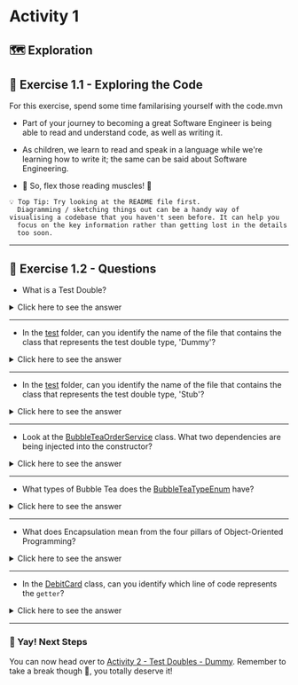 # Activity 1

## 🗺 Exploration

## 🔎 Exercise 1.1 - Exploring the Code

For this exercise, spend some time familarising yourself with the code.mvn 
  
- Part of your journey to becoming a great Software Engineer
  is being able to read and understand code, as well as writing it.
- As children, we learn to read and speak in a language while we're learning how
  to write it; the same can be said about Software Engineering.

- 📖 So, flex those reading muscles! 💪

```
💡 Top Tip: Try looking at the README file first.
  Diagramming / sketching things out can be a handy way of
visualising a codebase that you haven't seen before. It can help you
  focus on the key information rather than getting lost in the details
  too soon.
```
  
---

## 🔎 Exercise 1.2 - Questions

- What is a Test Double?

<details>
<summary>Click here to see the answer</summary>
<pre>

A test double is any kind of pretend object used in place of a real object for testing purposes.

</pre>
</details>

---

- In the [test](../src/test) folder, can you identify the name of the file
  that contains the class that represents the test double type, 'Dummy'?

<details>
<summary>Click here to see the answer</summary>
<pre>

DummySimpleLogger.java

</pre>
</details>

---

- In the [test](../src/test) folder, can you identify the name of the file
  that contains the class that represents the test double type, 'Stub'?

<details>
<summary>Click here to see the answer</summary>
<pre>

RandomStub.java

</pre>
</details>

---

- Look at the [BubbleTeaOrderService](../src/main/java/com/techreturners/bubbleteaordersystem/service/BubbleTeaOrderService.java)
  class. What two dependencies are being injected into the constructor?

<details>
<summary>Click here to see the answer</summary>
<pre>

- An object of type `SimpleLoggerImpl`
- An object of type `BubbleTeaMessenger`

</pre>
</details>

---

- What types of Bubble Tea does the [BubbleTeaTypeEnum](../src/main/java/com/techreturners/bubbleteaordersystem/model/BubbleTeaTypeEnum.java) have?

<details>
<summary>Click here to see the answer</summary>
<pre>

OolongMilkTea 
JasmineMilkTea
MatchaMilkTea
PeachIceTea
LycheeIceTea

</pre>
</details>

---

- What does Encapsulation mean from the four pillars of Object-Oriented Programming?

<details>
<summary>Click here to see the answer</summary>
<pre>

Encapsulation means hiding the details of an object which is not supposed to be open for interaction publicly.

</pre>
</details>

---

- In the [DebitCard](../src/main/java/com/techreturners/bubbleteaordersystem/model/DebitCard.java) class,
  can you identify which line of code represents the `getter`?
  
<details>
<summary>Click here to see the answer</summary>
<pre>

DebitCard - Line 11

```

public String getDigits() {
  return this.DIGITS;
}

```

The getter `getDigits` has a private backing field `private final String DIGITS;`

This keeps the class well-encapsulated, so that the Debit Card Digits won't be tampered with
after it's been set by the constructor.

</pre>
</details>

---

### 🥳 Yay! Next Steps

You can now head over to [Activity 2 - Test Doubles - Dummy](activity_2.md).
Remember to take a break though 🍵, you totally deserve it!
